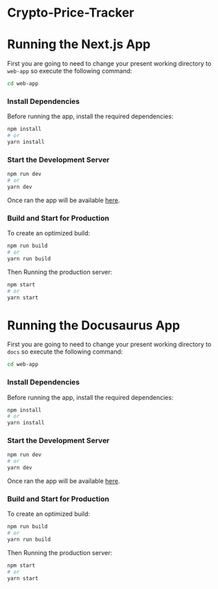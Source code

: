 # Crypto-Price-Tracker

# Running the Next.js App
First you are going to need to change your present working directory to `web-app` so execute the following command:
```bash
cd web-app
```
### Install Dependencies
Before running the app, install the required dependencies:

```bash
npm install
# or
yarn install
```

### Start the Development Server
```bash
npm run dev
# or
yarn dev
```
Once ran the app will be available [here](http://localhost:3000).

### Build and Start for Production
To create an optimized build:
```bash
npm run build
# or
yarn run build
```
Then Running the production server:
```bash
npm start
# or
yarn start
```

# Running the Docusaurus App
First you are going to need to change your present working directory to `docs` so execute the following command:
```bash
cd web-app
```
### Install Dependencies
Before running the app, install the required dependencies:

```bash
npm install
# or
yarn install
```

### Start the Development Server
```bash
npm run dev
# or
yarn dev
```
Once ran the app will be available [here](http://localhost:3000).

### Build and Start for Production
To create an optimized build:
```bash
npm run build
# or
yarn run build
```
Then Running the production server:
```bash
npm start
# or
yarn start
```